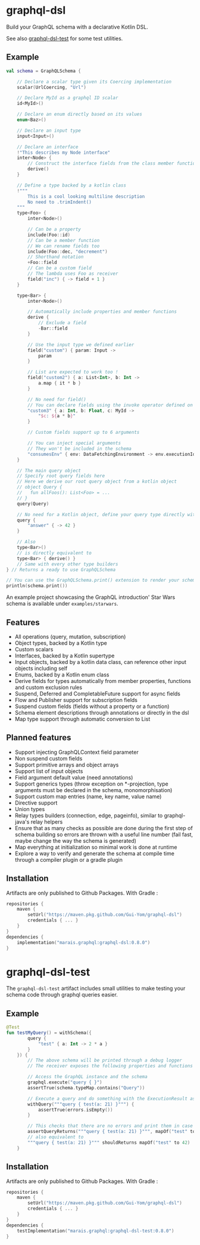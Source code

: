 # graphql-dsl

Build your GraphQL schema with a declarative Kotlin DSL.

See also [graphql-dsl-test](#graphql-dsl-test) for some test utilities.

## Example

```kotlin
val schema = GraphQLSchema {

    // Declare a scalar type given its Coercing implementation
    scalar(UrlCoercing, "Url")

    // Declare MyId as a graphql ID scalar
    id<MyId>()

    // Declare an enum directly based on its values
    enum<Baz>()

    // Declare an input type
    input<Input>()

    // Declare an interface
    !"This describes my Node interface"
    inter<Node> {
        // Construct the interface fields from the class member functions 
        derive()
    }

    // Define a type backed by a kotlin class
    !"""
        This is a cool looking multiline description
        No need to .trimIndent()
    """
    type<Foo> {
        inter<Node>()

        // Can be a property
        include(Foo::id)
        // Can be a member function
        // We can rename fields too
        include(Foo::dec, "decrement")
        // Shorthand notation
        +Foo::field
        // Can be a custom field
        // The lambda uses Foo as receiver
        field("inc") { -> field + 1 }
    }

    type<Bar> {
        inter<Node>()

        // Automatically include properties and member functions
        derive {
            // Exclude a field
            -Bar::field
        }

        // Use the input type we defined earlier
        field("custom") { param: Input ->
            param
        }

        // List are expected to work too !
        field("custom2") { a: List<Int>, b: Int ->
            a.map { it * b }
        }

        // No need for field()
        // You can declare fields using the invoke operator defined on String in this context
        "custom3" { a: Int, b: Float, c: MyId ->
            "$c: ${a * b}"
        }

        // Custom fields support up to 6 arguments

        // You can inject special arguments
        // They won't be included in the schema
        "consumesEnv" { env: DataFetchingEnvironment -> env.executionId }
    }

    // The main query object
    // Specify root query fields here
    // Here we derive our root query object from a kotlin object
    // object Query {
    //   fun allFoos(): List<Foo> = ...
    // }
    query(Query)

    // No need for a Kotlin object, define your query type directly with custom fields
    query {
        "answer" { -> 42 }
    }

    // Also
    type<Bar>()
    // is directly equivalent to
    type<Bar> { derive() }
    // Same with every other type builders
} // Returns a ready to use GraphQLSchema

// You can use the GraphQLSchema.print() extension to render your schema to a String
println(schema.print())
```

An example project showcasing the GraphQL introduction' Star Wars schema is available under `examples/starwars`.

## Features

- All operations (query, mutation, subscription)
- Object types, backed by a Kotlin type
- Custom scalars
- Interfaces, backed by a Kotlin supertype
- Input objects, backed by a kotlin data class, can reference other input objects including self
- Enums, backed by a Kotlin enum class
- Derive fields for types automatically from member properties, functions and custom exclusion rules
- Suspend, Deferred and CompletableFuture support for async fields
- Flow and Publisher support for subscription fields
- Suspend custom fields (fields without a property or a function)
- Schema element descriptions through annotations or directly in the dsl
- Map type support through automatic conversion to List<MapEntry>

## Planned features

- Support injecting GraphQLContext field parameter
- Non suspend custom fields
- Support primitive arrays and object arrays
- Support list of input objects
- Field argument default value (need annotations)
- Support generics types (throw exception on *-projection, type arguments must be declared in the schema,
  monomorphisation)
- Support custom map entries (name, key name, value name)
- Directive support
- Union types
- Relay types builders (connection, edge, pageinfo), similar to graphql-java's relay helpers
- Ensure that as many checks as possible are done during the first step of schema building so errors are thrown with a
  useful line number (fail fast, maybe change the way the schema is generated)
- Map everything at initialization so minimal work is done at runtime
- Explore a way to verify and generate the schema at compile time through a compiler plugin or a gradle plugin

## Installation

Artifacts are only published to Github Packages. With Gradle :

```kotlin
repositories {
    maven {
        setUrl("https://maven.pkg.github.com/Gui-Yom/graphql-dsl")
        credentials { ... }
    }
}
dependencies {
    implementation("marais.graphql:graphql-dsl:0.8.0")
}
```

# graphql-dsl-test

The `graphql-dsl-test` artifact includes small utilities to make testing your schema code through graphql queries
easier.

## Example

```kotlin
@Test
fun testMyQuery() = withSchema({
        query {
            "test" { a: Int -> 2 * a }
        }
    }) {
        // The above schema will be printed through a debug logger
        // The receiver exposes the following properties and functions

        // Access the GraphQL instance and the schema
        graphql.execute("query { }")
        assertTrue(schema.typeMap.contains("Query"))

        // Execute a query and do something with the ExecutionResult as receiver
        withQuery("""query { test(a: 21) }""") {
            assertTrue(errors.isEmpty())
        }

        // This checks that there are no errors and print them in case of failure
        assertQueryReturns("""query { test(a: 21) }""", mapOf("test" to 42))
        // also equivalent to
        """query { test(a: 21) }""" shouldReturns mapOf("test" to 42)
    }
```

## Installation

Artifacts are only published to Github Packages. With Gradle :

```kotlin
repositories {
    maven {
        setUrl("https://maven.pkg.github.com/Gui-Yom/graphql-dsl")
        credentials { ... }
    }
}
dependencies {
    testImplementation("marais.graphql:graphql-dsl-test:0.8.0")
}
```
